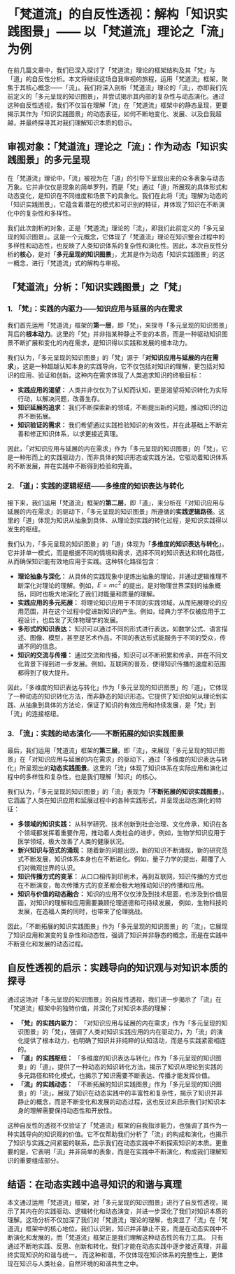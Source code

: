 # 「梵道流」的自反性透视：解构「知识实践图景」—— 以「梵道流」理论之「流」为例

在前几篇文章中，我们已深入探讨了「梵道流」理论的框架结构及其「梵」与「道」的自反性分析。本文将继续这场自我审视的旅程，运用「梵道流」框架，聚焦于其核心概念——「流」。我们将深入剖析「梵道流」理论的「流」，亦即我们先前定义的「多元呈现的知识图景」，并尝试揭示其内部的复杂性与动态演化。通过这种自反性透视，我们不仅旨在理解「流」在「梵道流」框架中的静态呈现，更要揭示其作为「知识实践图景」的动态表征，如何不断地变化、发展、以及自我超越，并最终探寻其对我们理解知识本质的启示。

## 审视对象：「梵道流」理论之「流」：作为动态「知识实践图景」的多元呈现

在「梵道流」理论中，「流」被视为在「道」的引导下呈现出来的众多表象与动态万象。它并非仅仅是现象的简单罗列，而是「梵」通过「道」所展现的具体形式和动态变化，是知识在不同维度和场景下的具象化。我们在此将「流」理解为动态的「知识实践图景」，它蕴含着潜在的模式和可识别的特征，并体现了知识在不断演化中的复杂性和多样性。

我们此次剖析的对象，正是「梵道流」理论的「流」，即我们此前定义的「多元呈现的知识图景」。这是一个元概念，它体现了「梵道流」理论在知识整合过程中的多样性和动态性，也反映了人类知识体系的复杂性和演化性。因此，本次自反性分析的**核心**，是对「**多元呈现的知识图景**」，尤其是作为动态「知识实践图景」的这一概念，进行「梵道流」式的解构与审视。

## 「梵道流」分析：「知识实践图景」之「梵」

### 1. 「梵」：实践的内驱力——知识应用与延展的内在需求

我们首先运用「梵道流」框架的**第一层**，即「梵」，来探寻「多元呈现的知识图景」背后的**根本动力**。这里的「梵」并非指某种静止不变的本质，而是一种驱动知识图景不断扩展和变化的内在需求，是知识得以实践和发展的根本动力。

我们认为，「多元呈现的知识图景」的「梵」源于「**对知识应用与延展的内在需求**」。这是一种超越认知本身的实践导向，它不仅包括对知识的理解，更包括对知识的应用、验证和创新。这种内在需求体现了人类追求知识的终极目标：

*   **实践应用的渴望：** 人类并非仅仅为了认知而认知，更是渴望将知识转化为实际行动，以解决问题，改善生存。
*   **知识延展的追求：** 我们不断探索新的领域，不断提出新的问题，推动知识的边界不断拓展。
*   **知识验证的需求：** 我们希望通过实践检验知识的有效性，并在此基础上不断完善和修正知识体系，以求更接近真理。

因此，「对知识应用与延展的内在需求」作为「多元呈现的知识图景」的「梵」，它是一种形而上的实践驱动力，而非具体的知识形态或实践方法。它驱动着知识体系的不断发展，并在实践中不断得到检验和完善。

### 2. 「道」：实践的逻辑枢纽——多维度的知识表达与转化

接下来，我们运用「梵道流」框架的**第二层**，即「道」，来分析在「对知识应用与延展的内在需求」的驱动下，「多元呈现的知识图景」所遵循的**实践逻辑路径**。这里的「道」体现为知识从抽象到具体、从理论到实践的转化过程，是知识实践得以发生的枢纽。

我们认为，「多元呈现的知识图景」的「道」体现为「**多维度的知识表达与转化**」。它并非单一模式，而是根据不同的情境和需求，选择不同的知识表达和转化路径，从而确保知识能有效地应用于实践。这种转化路径包含：

*   **理论抽象与深化：** 从具体的实践现象中提炼出抽象的理论，并通过逻辑推理不断深化对理论的理解。例如，$E=mc^2$ 的提出，是对物理世界深刻的抽象概括，同时也极大地深化了我们对能量和质量的理解。
*   **实践应用的多元拓展：** 将理论知识应用于不同的实践领域，从而拓展理论的应用范围，并在这个过程中促进新知识的产生。例如，经典力学不仅被应用于工程设计，也启发了天体物理学的发展。
*   **多形式的知识表达：** 知识可以通过不同的形式进行表达，如数学公式、语言描述、图像、模型，甚至是艺术作品，不同的表达形式能服务于不同的受众，传递不同的信息。
*   **知识的交流与传播：** 通过交流和传播，知识可以不断积累和传承，并在不同文化背景下得到进一步发展。例如，互联网的普及，使得知识传播的速度和范围都得到了极大提升。

因此，「多维度的知识表达与转化」作为「多元呈现的知识图景」的「道」，它体现了一种动态的知识转化方法，而非静态的知识形态。它提供了知识如何从理论到实践、从抽象到具体的方法论，保证了知识的有效应用和持续发展，是「梵」到「流」的连接枢纽。

### 3. 「流」：实践的动态演化——不断拓展的知识实践图景

最后，我们运用「梵道流」框架的**第三层**，即「流」，来展现「多元呈现的知识图景」在「对知识应用与延展的内在需求」的驱动下，通过「多维度的知识表达与转化」所呈现出的**动态实践图景**。这里的「流」体现了知识体系在实际应用和演化过程中的多样性和复杂性，也是我们理解「知识」的核心。

我们认为，「多元呈现的知识图景」的「流」表现为「**不断拓展的知识实践图景**」。它涵盖了人类在知识应用和延展过程中的各种实践形式，并呈现出动态演化的特征：

*   **多领域的知识实践：** 从科学研究、技术创新到社会治理、文化传承，知识在各个领域都发挥着重要作用，推动着人类社会的进步，例如，生物学知识应用于医学领域，极大改善了人类的健康状况。
*   **新兴知识与范式的涌现：** 随着新的问题出现，新的知识不断涌现，新的研究范式不断发展，知识体系本身也在不断进化。例如，量子力学的提出，颠覆了人们对微观世界的认识。
*   **知识传播方式的变革：** 从口口相传到印刷术，再到互联网，知识传播的方式也在不断演变，每次传播方式的变革都会极大地推动知识的传播和应用。
*   **知识与价值的动态融合：** 知识的应用不仅仅涉及到技术层面，也涉及到价值层面，对知识的理解和应用需要兼顾伦理道德和可持续发展， 例如，生物科技的发展，在造福人类的同时，也带来了伦理挑战。

因此，「不断拓展的知识实践图景」作为「多元呈现的知识图景」的「流」，它展现了知识应用和演变的复杂性和动态性，强调了知识并非静态的概念，而是在实践中不断变化和发展的动态过程。

## 自反性透视的启示：实践导向的知识观与对知识本质的探寻

通过这场对「多元呈现的知识图景」的自反性透视，我们进一步揭示了「流」在「梵道流」框架中的独特价值，并深化了对知识本质的理解：

*   **「梵」的实践内驱力：** 「对知识应用与延展的内在需求」作为「多元呈现的知识图景」的「梵」，强调了人类对知识实践应用的内在驱动力，为「流」的演化提供了根本动力，也明确了知识并非纯粹的认知活动，而是与实践紧密相连的。
*   **「道」的实践枢纽：** 「多维度的知识表达与转化」作为「多元呈现的知识图景」的「道」，提供了一种动态的知识转化方法，揭示了知识从理论到实践的多元路径和转化模式，也揭示了知识需要不断表达、传播才能发挥价值。
*   **「流」的实践动态：** 「不断拓展的知识实践图景」作为「多元呈现的知识图景」的「流」，展现了知识在动态实践中的丰富性和复杂性，揭示了知识并非静止的概念，而是不断变化和发展的动态过程，这也反过来启示我们对知识本身的理解需要保持动态性和开放性。

这种自反性的透视不仅验证了「梵道流」框架的自我指涉能力，也强调了其作为一种实践导向的知识观的价值。它不仅帮助我们分析了「流」的构成和演化，也揭示了知识与实践之间紧密的联系，启示我们在动态实践中不断探索知识的本质。更重要的是，它表明「流」并非简单的表象，而是在实践中不断演化，构成我们理解知识的重要组成部分。

## 结语：在动态实践中追寻知识的和谐与真理

本文通过运用「梵道流」框架，对「多元呈现的知识图景」进行了自反性透视，揭示了其内在的实践驱动、逻辑转化和动态演变，并进一步深化了我们对知识本质的理解。这场分析不仅加深了我们对「梵道流」理论的理解，也突显了「流」在「梵道流」框架中的核心地位。我们认识到，知识并非静止不变，而是在动态实践中不断演化和发展的，而「梵道流」框架正是我们理解这种动态性的有力工具。 只有通过不断地实践、反思、创新和转化，我们才能在动态实践中逐步接近真理，并最终实现知识的和谐与统一。 而这种和谐，不仅体现在知识体系的完整性上，更体现在知识与人类社会，自然环境的和谐共生之中。
